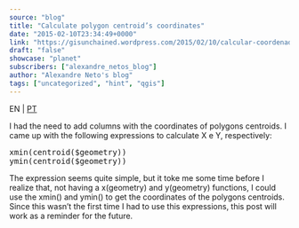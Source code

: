 ```yaml
---
source: "blog"
title: "Calculate polygon centroid’s coordinates"
date: "2015-02-10T23:34:49+0000"
link: "https://gisunchained.wordpress.com/2015/02/10/calcular-coordenadas-do-centroide-de-poligonos-calculate-polygon-centroids-coordinates/"
draft: "false"
showcase: "planet"
subscribers: ["alexandre_netos_blog"]
author: "Alexandre Neto's blog"
tags: ["uncategorized", "hint", "qgis"]
---
```


<p style="text-align: left;">EN | <span style="color: #808080;"><a href="https://sigsemgrilhetas.wordpress.com/2015/02/10/calcular-coordenadas-do-centroide-de-poligonos-calculate-polygon-centroids-coordinates/">PT</a></span></p>
<p>I had the need to add columns with the coordinates of polygons centroids. I came up with the following expressions to calculate X e Y, respectively:</p>
<pre class="brush: plain; title: ; notranslate">
xmin(centroid($geometry))
ymin(centroid($geometry))
</pre>
<p>The expression seems quite simple, but it toke me some time before I realize that, not having a x(geometry) and y(geometry) functions, I could use the xmin() and ymin() to get the coordinates of the polygons centroids. Since this wasn&#8217;t the first time I had to use this expressions, this post will work as a reminder for the future.</p>
